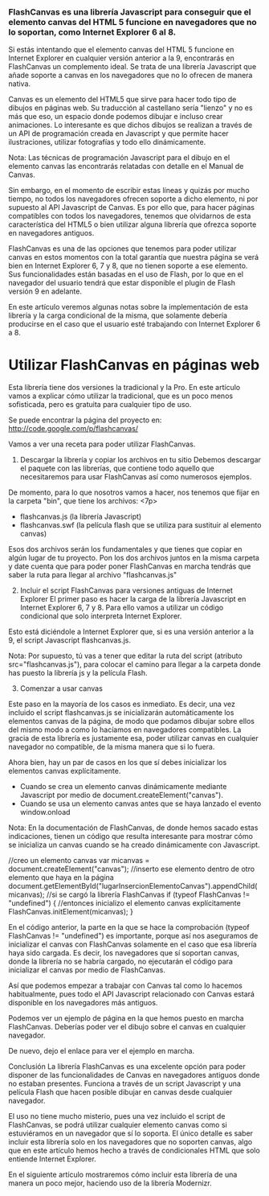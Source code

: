### FlashCanvas es una librería Javascript para conseguir que el elemento canvas del HTML 5 funcione en navegadores que no lo soportan, como Internet Explorer 6 al 8.

Si estás intentando que el elemento canvas del HTML 5 funcione en Internet Explorer en cualquier versión anterior a la 9, encontrarás en FlashCanvas un complemento ideal. Se trata de una librería Javascript que añade soporte a canvas en los navegadores que no lo ofrecen de manera nativa.

Canvas es un elemento del HTML5 que sirve para hacer todo tipo de dibujos en páginas web. Su traducción al castellano sería "lienzo" y no es más que eso, un espacio donde podemos dibujar e incluso crear animaciones. Lo interesante es que dichos dibujos se realizan a través de un API de programación creada en Javascript y que permite hacer ilustraciones, utilizar fotografías y todo ello dinámicamente.

Nota: Las técnicas de programación Javascript para el dibujo en el elemento canvas las encontrarás relatadas con detalle en el Manual de Canvas.

Sin embargo, en el momento de escribir estas líneas y quizás por mucho tiempo, no todos los navegadores ofrecen soporte a dicho elemento, ni por supuesto al API Javascript de Canvas. Es por ello que, para hacer páginas compatibles con todos los navegadores, tenemos que olvidarnos de esta característica del HTML5 o bien utilizar alguna librería que ofrezca soporte en navegadores antiguos.

FlashCanvas es una de las opciones que tenemos para poder utilizar canvas en estos momentos con la total garantía que nuestra página se verá bien en Internet Explorer 6, 7 y 8, que no tienen soporte a ese elemento. Sus funcionalidades están basadas en el uso de Flash, por lo que en el navegador del usuario tendrá que estar disponible el plugin de Flash versión 9 en adelante.

En este artículo veremos algunas notas sobre la implementación de esta librería y la carga condicional de la misma, que solamente debería producirse en el caso que el usuario esté trabajando con Internet Explorer 6 a 8.


# Utilizar FlashCanvas en páginas web

Esta librería tiene dos versiones la tradicional y la Pro. En este artículo vamos a explicar cómo utilizar la tradicional, que es un poco menos sofisticada, pero es gratuita para cualquier tipo de uso.

Se puede encontrar la página del proyecto en: http://code.google.com/p/flashcanvas/

Vamos a ver una receta para poder utilizar FlashCanvas.

1) Descargar la librería y copiar los archivos en tu sitio
Debemos descargar el paquete con las librerías, que contiene todo aquello que necesitaremos para usar FlashCanvas así como numerosos ejemplos.

De momento, para lo que nosotros vamos a hacer, nos tenemos que fijar en la carpeta "bin", que tiene los archivos: <7p>

- flashcanvas.js (la librería Javascript)
- flashcanvas.swf (la película flash que se utiliza para sustituir al elemento canvas)

Esos dos archivos serán los fundamentales y que tienes que copiar en algún lugar de tu proyecto. Pon los dos archivos juntos en la misma carpeta y date cuenta que para poder poner FlashCanvas en marcha tendrás que saber la ruta para llegar al archivo "flashcanvas.js"

2) Incluir el script FlashCanvas para versiones antiguas de Internet Explorer
El primer paso es hacer la carga de la librería Javascript en Internet Explorer 6, 7 y 8. Para ello vamos a utilizar un código condicional que solo interpreta Internet Explorer.

<!--[if lt IE 9]>
<script type="text/javascript" src="flashcanvas.js"></script>
<![endif]-->

Esto está diciéndole a Internet Explorer que, si es una versión anterior a la 9, el script Javascript flashcanvas.js.

Nota: Por supuesto, tú vas a tener que editar la ruta del script (atributo src="flashcanvas.js"), para colocar el camino para llegar a la carpeta donde has puesto la librería js y la película Flash.

3) Comenzar a usar canvas

Este paso en la mayoría de los casos es inmediato. Es decir, una vez incluido el script flashcanvas.js se inicializarán automáticamente los elementos canvas de la página, de modo que podamos dibujar sobre ellos del mismo modo a como lo hacíamos en navegadores compatibles. La gracia de esta librería es justamente esa, poder utilizar canvas en cualquier navegador no compatible, de la misma manera que si lo fuera.

Ahora bien, hay un par de casos en los que sí debes inicializar los elementos canvas explícitamente.

- Cuando se crea un elemento canvas dinámicamente mediante Javascript por medio de document.createElement("canvas").
- Cuando se usa un elemento canvas antes que se haya lanzado el evento window.onload

Nota: En la documentación de FlashCanvas, de donde hemos sacado estas indicaciones, tienen un código que resulta interesante para mostrar cómo se inicializa un canvas cuando se ha creado dinámicamente con Javascript.

   //creo un elemento canvas
   var micanvas = document.createElement("canvas");
   //inserto ese elemento dentro de otro elemento que haya en la página
   document.getElementById("lugarInsercionElementoCanvas").appendChild(micanvas);
   //si se cargó la librería FlashCanvas
   if (typeof FlashCanvas != "undefined") {
      //entonces inicializo el elemento canvas explícitamente
      FlashCanvas.initElement(micanvas);
   }

En el código anterior, la parte en la que se hace la comprobación (typeof FlashCanvas != "undefined") es importante, porque así nos aseguramos de inicializar el canvas con FlashCanvas solamente en el caso que esa librería haya sido cargada. Es decir, los navegadores que sí soportan canvas, donde la librería no se habría cargado, no ejecutarán el código para inicializar el canvas por medio de FlashCanvas.

Así que podemos empezar a trabajar con Canvas tal como lo hacemos habitualmente, pues todo el API Javascript relacionado con Canvas estará disponible en los navegadores más antiguos.

Podemos ver un ejemplo de página en la que hemos puesto en marcha FlashCanvas. Deberías poder ver el dibujo sobre el canvas en cualquier navegador.

De nuevo, dejo el enlace para ver el ejemplo en marcha.

Conclusión
La librería FlashCanvas es una excelente opción para poder disponer de las funcionalidades de Canvas en navegadores antiguos donde no estaban presentes. Funciona a través de un script Javascript y una película Flash que hacen posible dibujar en canvas desde cualquier navegador.

El uso no tiene mucho misterio, pues una vez incluido el script de FlashCanvas, se podrá utilizar cualquier elemento canvas como si estuviéramos en un navegador que sí lo soporta. El único detalle es saber incluir esta librería solo en los navegadores que no soporten canvas, algo que en este artículo hemos hecho a través de condicionales HTML que solo entiende Internet Explorer.

En el siguiente artículo mostraremos cómo incluir esta librería de una manera un poco mejor, haciendo uso de la librería Modernizr.